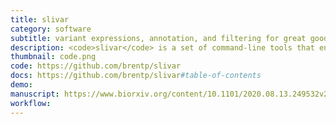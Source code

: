 ```yaml
---
title: slivar
category: software
subtitle: variant expressions, annotation, and filtering for great good.
description: <code>slivar</code> is a set of command-line tools that enables rapid querying and filtering of VCF files. It facilitates operations on trios and groups and allows arbitrary expressions using simple javascript.
thumbnail: code.png
code: https://github.com/brentp/slivar
docs: https://github.com/brentp/slivar#table-of-contents
demo:
manuscript: https://www.biorxiv.org/content/10.1101/2020.08.13.249532v2
workflow:
---
```

